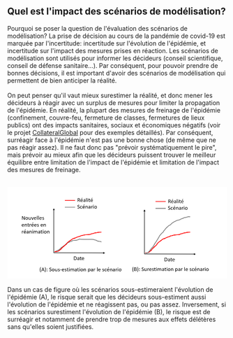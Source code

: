 <style>
.centrer {
  display: block;
  margin-left: auto;
  margin-right: auto;
}
</style>


## Quel est l'impact des scénarios de modélisation?

Pourquoi se poser la question de l'évaluation des scénarios de modélisation? 
La prise de décision au cours de la pandémie de covid-19 est marquée par l'incertitude: incertitude sur l'évolution de l'épidémie, et incertitude sur l'impact des mesures prises en réaction. Les scénarios de modélisation sont utilisés pour informer les décideurs (conseil scientifique, conseil de défense sanitaire...). Par conséquent, pour pouvoir prendre de bonnes décisions, il est important d'avoir des scénarios de modélisation qui permettent de bien anticiper la réalité.
<br /> <br /> 
On peut penser qu'il vaut mieux surestimer la réalité, et donc mener les décideurs à réagir avec un surplus de mesures pour limiter la propagation de l'épidémie. En réalité, la plupart des mesures de freinage de l'épidémie (confinement, couvre-feu, fermeture de classes, fermetures de lieux publics) ont des impacts sanitaires, sociaux et économiques négatifs (voir le projet <a href="https://collateralglobal.org/">CollateralGlobal</a> pour des exemples détaillés). Par conséquent, surréagir face à l'épidémie n'est pas une bonne chose (de même que ne pas réagir assez). Il ne faut donc pas "prévoir systématiquement le pire", mais prévoir au mieux afin que les décideurs puissent trouver le meilleur équilibre entre limitation de l'impact de l'épidémie et limitation de l'impact des mesures de freinage. <br /> <br /> 

<img src="images/explication_simulation_enjeu.PNG" width="600" alt="image" class="center">  <br /> 

Dans un cas de figure où les scénarios sous-estimeraient l'évolution de l'épidémie (A), le risque serait que les décideurs sous-estiment aussi l'évolution de l'épidémie et ne réagissent pas, ou pas assez. Inversement, si les scénarios surestiment l'évolution de l'épidémie (B), le risque est de surréagir et notamment de prendre trop de mesures aux effets délétères sans qu'elles soient justifiées. <br /> 

